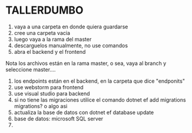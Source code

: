 # TALLERDUMBO

1) vaya a una carpeta en donde quiera guardarse
2) cree una carpeta vacia
3) luego vaya a la rama del master
4) descarguelos manualmente, no use comandos
5) abra el backend y el frontend


Nota los archivos están en la rama master, o sea, vaya al branch y seleccione master....

1) los endpoints están en el backend, en la carpeta que dice "endponits"
2) use webstorm para frontend
3) use visual studio para backend
4) si no tiene las migraciones utilice el comando dotnet ef add migrations migrations? o algo asi
5) actualiza la base de datos con dotnet ef database update
6) base de datos: microsoft SQL server
7) 
